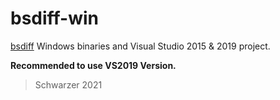 # bsdiff-win
[bsdiff](http://www.daemonology.net/bsdiff/) Windows binaries and Visual Studio 2015 & 2019 project.

**Recommended to use VS2019 Version.**

> Schwarzer 2021

